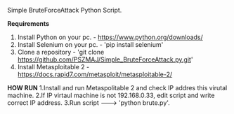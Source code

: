 Simple BruteForceAttack Python Script.

****Requirements****

1. Install Python on your pc. - https://www.python.org/downloads/
2. Install Selenium on your pc. - 'pip install selenium'
3. Clone a repository - 'git clone https://github.com/PSZMAJ/Simple_BruteForceAttack.py.git'
4. Install Metasploitable 2 - https://docs.rapid7.com/metasploit/metasploitable-2/


****HOW RUN****
1.Install and run Metaspolitable 2 and check IP addres this virutal machine. 
2.If IP virtaul machine is not 192.168.0.33, edit script and write correct IP address.
3.Run script ---> 'python brute.py'.